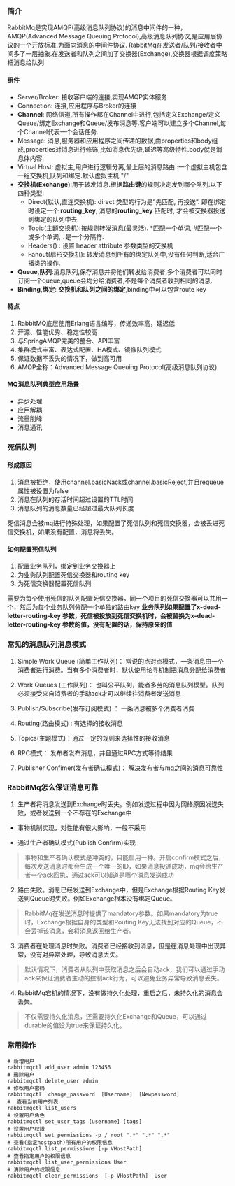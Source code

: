 ### 简介

RabbitMq是实现AMQP(高级消息队列协议)的消息中间件的一种，AMQP(Advanced Message Queuing Protocol),高级消息队列协议,是应用层协议的一个开放标准,为面向消息的中间件协议.
RabbitMq在发送者/队列/接收者中间多了一层抽象.在发送者和队列之间加了交换器(Exchange),交换器根据调度策略把消息给队列

#### 组件

- Server/Broker: 接收客户端的连接,实现AMQP实体服务
- Connection: 连接,应用程序与Broker的连接
- **Channel**: 网络信道,所有操作都在Channel中进行,包括定义Exchange/定义Queue/绑定Exchange和Queue/发布消息等.客户端可以建立多个Channel,每个Channel代表一个会话任务.
- Message: 消息,服务器和应用程序之间传递的数据,由properties和body组成,properties对消息进行修饰,比如消息优先级,延迟等高级特性.body就是消息体内容.
- Virtual Host: 虚拟主,用户进行逻辑分离,最上层的消息路由.:一个虚拟主机包含一组交换机,队列和绑定.默认虚拟主机 "/"
- **交换机(Exchange)**:用于转发消息.根据**路由键**的规则决定发到哪个队列.以下四种类型:
  - Direct(默认,直连交换机): direct 类型的行为是”先匹配, 再投送”. 即在绑定时设定一个 **routing_key**, 消息的**routing_key** 匹配时, 才会被交换器投送到绑定的队列中去.
  - Topic(主题交换机):按规则转发消息(最灵活). *匹配一个单词, #匹配一个或多个单词, `.`是一个分隔符.
  - Headers() : 设置 header attribute 参数类型的交换机
  - Fanout(扇形交换机): 转发消息到所有的绑定队列中,没有任何判断,适合广播类的操作.
- **Queue,队列**:消息队列,保存消息并将他们转发给消费者,多个消费者可以同时订阅一个queue,queue会均分给消费者,不是每个消费者收到相同的消息.
- **Binding,绑定**: **交换机和队列之间的绑定**,binding中可以包含route key


#### 特点

1. RabbitMQ底层使用Erlang语言编写，传递效率高，延迟低
2. 开源、性能优秀、稳定性较高
3. 与SpringAMQP完美的整合、API丰富
4. 集群模式丰富、表达式配置、HA模式、镜像队列模式
5. 保证数据不丢失的情况下，做到高可用
6. AMQP全称：Advanced Message Queuing Protocol(高级消息队列协议)

#### MQ消息队列典型应用场景

- 异步处理
- 应用解耦
- 流量削峰
- 消息通讯

### 死信队列

#### 形成原因

1. 消息被拒绝，使用channel.basicNack或channel.basicReject,并且requeue属性被设置为false
2. 消息在队列的存活时间超过设置的TTL时间 
3. 消息队列的消息数量已经超过最大队列长度

死信消息会被mq进行特殊处理，如果配置了死信队列和死信交换器，会被丢进死信交换机，如果没有配置，消息将丢失。

#### 如何配置死信队列

1. 配置业务队列，绑定到业务交换器上
2. 为业务队列配置死信交换器和routing key
3. 为死信交换器配置死信队列

需要为每个使用死信的队列配置死信交换器，同一个项目的死信交换器可以共用一个，然后为每个业务队列分配一个单独的路由key
**业务队列如果配置了x-dead-letter-routing-key 参数，死信被投放到死信交换机时，会被替换为x-dead-letter-routing-key 参数的值，没有配置的话，保持原来的值**

### 常见的消息队列消息模式

1. Simple Work Queue (简单工作队列)： 常说的点对点模式，一条消息由一个消费者进行消费。当有多个消费者时，默认使用论寻机制把消息分配给消费者

2. Work Queues (工作队列)： 也叫公平队列，能者多劳的消息队列模型。队列必须接受来自消费者的手动ack才可以继续往消费者发送消息

3. Publish/Subscribe(发布订阅模式) ： 一条消息被多个消费者消费

4. Routing(路由模式) : 有选择的接收消息

5. Topics(主题模式)：通过一定的规则来选择性的接收消息

6. RPC模式： 发布者发布消息，并且通过RPC方式等待结果

7. Publisher Confimer(发布者确认模式)： 解决发布者与mq之间的消息可靠性


### RabbitMq怎么保证消息可靠

1. 生产者将消息发送到Exchange时丢失。例如发送过程中因为网络原因发送失败，或者发送到一个不存在的Exchange中 

  - 事物机制实现，对性能有很大影响，一般不采用

  - 通过生产者确认模式(Publish Confirm)实现

  > 事物和生产者确认模式是冲突的，只能启用一种。开启confirm模式之后，每次发送消息时都会生成一个唯一的ID，如果消息投递成功，mq会给生产者一个ack回执，通过ack可以知道是哪个消息发送成功


2. 路由失败。消息已经发送到Exchange中，但是Exchange根据Routing Key发送到Queue时失败。例如Exchange根本没有绑定Queue。

> RabbitMq在发送消息时提供了mandatory参数。如果mandatory为true时，Exchange根据自身的类型和Routing Key无法找到对应的Queue，不会丢掉该消息，会将消息返回给生产者。

3. 消费者在处理消息时失败。消费者已经接收到消息，但是在消息处理中出现异常，没有对异常处理，导致消息丢失。

> 默认情况下，消费者从队列中获取消息之后会自动ack，我们可以通过手动ack来保证消费者主动的控制ack行为，可以避免业务异常导致消息丢失。

4. RabbitMq宕机的情况下，没有做持久化处理，重启之后，未持久化的消息会丢失。

> 不仅需要持久化消息，还需要持久化Exchange和Queue，可以通过durable的值设为true来保证持久化。


### 常用操作

```shell
# 新增用户
rabbitmqctl add_user admin 123456
# 删除用户
rabbitmqctl delete_user admin
# 修改用户密码
rabbitmqctl  change_password  [Username]  [Newpassword]
#  查看当前用户列表 
rabbitmqctl list_users
# 设置用户角色
rabbitmqctl set_user_tags [username] [tags]
# 设置用户权限
rabbitmqctl set_permissions -p / root ".*" ".*" ".*"
# 查看(指定hostpath)所有用户的权限信息 
rabbitmqctl list_permissions [-p VHostPath] 
# 查看指定用户的权限信息 
rabbitmqctl list_user_permissions User 
# 清除用户的权限信息 
rabbitmqctl clear_permissions  [-p VHostPath]  User
```
